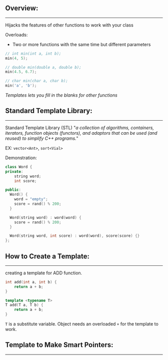 
## Overview:
---
Hijacks the features of other functions to work with your class

Overloads:
- Two or more functions with the same time but different parameters

```cpp
// int min(int a, int b);
min(4, 5); 

// double min(double a, double b);
min(4.5, 6.7); 

// char min(char a, char b);
min('a', 'b'); 
```

*Templates lets you fill in the blanks for other functions*

## Standard Template Library:
---
Standard Template Library (STL)
"*a collection of algorithms, containers, iterators, function objects (functors), and adaptors that can be used (and reused) to simplify C++ programs.*"

EX: `vector<Ant>`, `sort<Vial>`

Demonstration:
```cpp
class Word {
private:
	string word;
	int score;

public:
  Word() {
    word = "empty";
    score = rand() % 200;
  }

  Word(string word) : word(word) {
    score = rand() % 200;
  }

  Word(string word, int score) : word(word), score(score) {}
};
```

## How to Create a Template:
---

creating a template for ADD function.
```cpp
int add(int a, int b) {
	return a + b;
}

template <typename T>
T add(T a, T b) {
	return a + b;
}
```

`T` is a substitute variable.
Object needs an overloaded `+` for the template to work.

## Template to Make Smart Pointers:
---

